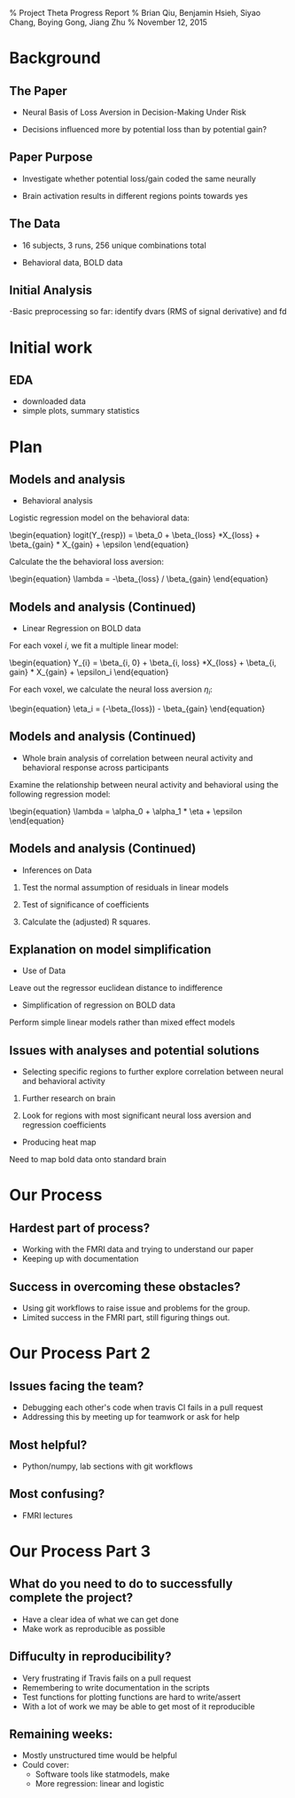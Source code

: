 % Project Theta Progress Report
% Brian Qiu, Benjamin Hsieh, Siyao Chang, Boying Gong, Jiang Zhu
% November 12, 2015

# Background

## The Paper
- Neural Basis of Loss Aversion in Decision-Making Under Risk

- Decisions influenced more by potential loss than by potential gain? 

## Paper Purpose
- Investigate whether potential loss/gain coded the same neurally

- Brain activation results in different regions points towards yes
 

## The Data

- 16 subjects, 3 runs, 256 unique combinations total

- Behavioral data, BOLD data

## Initial Analysis

-Basic preprocessing so far: identify dvars (RMS of signal derivative) and fd

# Initial work

## EDA

- downloaded data
- simple plots, summary statistics

# Plan

## Models and analysis

- Behavioral analysis

Logistic regression model on the behavioral data:

\begin{equation}
logit(Y_{resp}) = \beta_0 + \beta_{loss} *X_{loss} + \beta_{gain} * X_{gain}  + \epsilon
\end{equation}

Calculate the the behavioral loss aversion:

\begin{equation}
\lambda = -\beta_{loss} / \beta_{gain}
\end{equation}

## Models and analysis (Continued)

- Linear Regression on BOLD data

For each voxel $i$, we fit a multiple linear model:

\begin{equation}
Y_{i} = \beta_{i, 0} + \beta_{i, loss} *X_{loss} + \beta_{i, gain} * X_{gain}  + \epsilon_i
\end{equation}

For each voxel, we calculate the neural loss aversion $\eta_i$:

\begin{equation}
\eta_i = (-\beta_{loss}) - \beta_{gain}
\end{equation}

## Models and analysis (Continued)

- Whole brain analysis of correlation between neural activity and behavioral response across participants

Examine the relationship between neural activity and behavioral using the following regression model:

\begin{equation}
\lambda = \alpha_0 + \alpha_1 * \eta + \epsilon
\end{equation}

## Models and analysis (Continued)

- Inferences on Data

1. Test the normal assumption of residuals in linear models

2. Test of significance of coefficients

3. Calculate the (adjusted) R squares.

## Explanation on model simplification

- Use of Data

Leave out the regressor euclidean distance to indifference

- Simplification of regression on BOLD data

Perform simple linear models rather than mixed effect models

## Issues with analyses and potential solutions

- Selecting specific regions to further explore correlation between neural and behavioral activity

1. Further research on brain 

2. Look for regions with most significant neural loss aversion and regression coefficients

- Producing heat map

Need to map bold data onto standard brain

# Our Process

## Hardest part of process?
- Working with the FMRI data and trying to understand our paper
- Keeping up with documentation 

## Success in overcoming these obstacles?
- Using git workflows to raise issue and problems for the group.
- Limited success in the FMRI part, still figuring things out. 

# Our Process Part 2
## Issues facing the team?
- Debugging each other's code when travis CI fails in a pull request
- Addressing this by meeting up for teamwork or ask for help

## Most helpful?
- Python/numpy, lab sections with git workflows

## Most confusing?
- FMRI lectures

# Our Process Part 3

## What do you need to do to successfully complete the project?
- Have a clear idea of what we can get done
- Make work as reproducible as possible

## Diffuculty in reproducibility?
- Very frustrating if Travis fails on a pull request
- Remembering to write documentation in the scripts
- Test functions for plotting functions are hard to write/assert
- With a lot of work we may be able to get most of it reproducible

## Remaining weeks:
- Mostly unstructured time would be helpful
- Could cover:
  - Software tools like statmodels, make
  - More regression: linear and logistic
